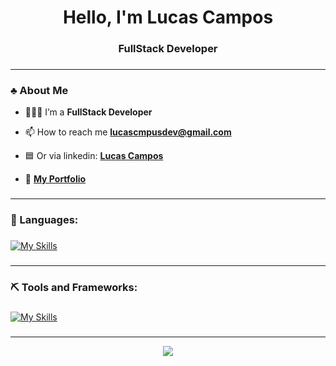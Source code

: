 <h1 align="center">Hello, I'm Lucas Campos</h1>
<h3 align="center">FullStack Developer</h3>

###
------------------------------------------------------
<h3 align="left">♣️ About Me</h3>

- 👨🏻‍💻 I’m a **FullStack Developer**

- 📫 How to reach me **lucascmpusdev@gmail.com** 

- 🟦 Or via linkedin: <a href="https://www.linkedin.com/in/lucascmpus/" target="_blank">**Lucas Campos**</a>

- 📝 <a href="https://portfolio-lucascmpus.vercel.app" target="_blank">**My Portfolio**</a>


###
------------------------------------------------------
<h3 align="left">🧩 Languages:</h3>

###

[![My Skills](https://skillicons.dev/icons?i=typescript,react,java,py)](https://skillicons.dev)


###
------------------------------------------------------
<h3 align="left">⛏ Tools and Frameworks:</h3>

###

[![My Skills](https://skillicons.dev/icons?i=nestjs,tailwind,express,styledcomponents,sass,figma,git,prisma)](https://skillicons.dev)


###

------------------------------------------------------

<div align="center">  
  <img src="https://github-readme-stats.vercel.app/api/top-langs/?username=lucascmpus&hide=html&layout=compact&theme=dracula" />
</div>

###


